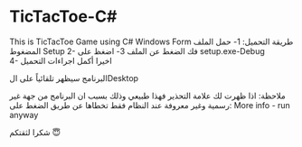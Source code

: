 # TicTacToe-C#

This is TicTacToe Game using C# Windows Form
طريقة التحميل:
1- حمل الملف المضغوط Setup 
2- فك الضغط عن الملف 
3- اضغظ على setup.exe-Debug   
4- اخيرا أكمل اجراءات التحميل 

البرنامج سيظهر تلقائياً على الDesktop 

ملاحظة: اذا ظهرت لك علامة التحذير فهذا طبيعي وذلك بسبب ان البرنامج من جهة غير رسمية وغير معروفة عند النظام فقط تخطاها عن طريق الضغط على: More info - run anyway


 شكرا لثقتكم 😇
